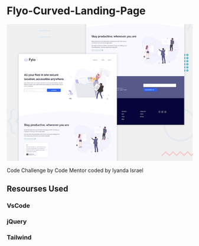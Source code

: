 # Flyo-Curved-Landing-Page

![Design preview for the Flyo Curved Landing Page coding challenge](./design/desktop-preview.jpg)

Code Challenge by Code Mentor coded by Iyanda Israel

## Resourses Used
### VsCode
### jQuery
### Tailwind
